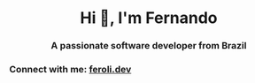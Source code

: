 <h1 align="center">Hi 👋, I'm Fernando</h1>
<h3 align="center">A passionate software developer from Brazil</h3>

<h3 align="left">Connect with me: <a href="https://feroli.dev" target="_blank" rel="noreferrer">feroli.dev</a></h3>


